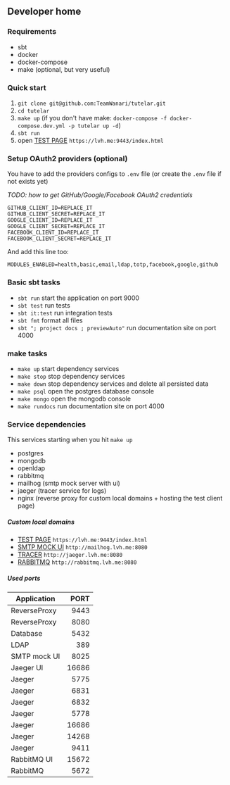 ## Developer home

### Requirements
- sbt
- docker
- docker-compose
- make (optional, but very useful)

### Quick start
1. `git clone git@github.com:TeamWanari/tutelar.git`
2. `cd tutelar`
3. `make up` (if you don't have make: `docker-compose -f docker-compose.dev.yml -p tutelar up -d`)
4. `sbt run`
5. open [TEST PAGE](https://lvh.me:9443/index.html) `https://lvh.me:9443/index.html`

### Setup OAuth2 providers (optional)
You have to add the providers configs to `.env` file (or create the `.env` file if not exists yet) 

_TODO: how to get GitHub/Google/Facebook OAuth2 credentials_

```
GITHUB_CLIENT_ID=REPLACE_IT
GITHUB_CLIENT_SECRET=REPLACE_IT
GOOGLE_CLIENT_ID=REPLACE_IT
GOOGLE_CLIENT_SECRET=REPLACE_IT
FACEBOOK_CLIENT_ID=REPLACE_IT
FACEBOOK_CLIENT_SECRET=REPLACE_IT
```
And add this line too:
```
MODULES_ENABLED=health,basic,email,ldap,totp,facebook,google,github
```

### Basic sbt tasks
- `sbt run` start the application on port 9000
- `sbt test` run tests
- `sbt it:test` run integration tests
- `sbt fmt` format all files
- `sbt "; project docs ; previewAuto"` run documentation site on port 4000

### make tasks
- `make up` start dependency services
- `make stop` stop dependency services
- `make down` stop dependency services and delete all persisted data
- `make psql` open the postgres database console
- `make mongo` open the mongodb console
- `make rundocs` run documentation site on port 4000


### Service dependencies
This services starting when you hit `make up`
- postgres
- mongodb
- openldap
- rabbitmq
- mailhog (smtp mock server with ui)
- jaeger (tracer service for logs)
- nginx (reverse proxy for custom local domains + hosting the test client page)

##### Custom local domains
- [TEST PAGE](https://lvh.me:9443/index.html) `https://lvh.me:9443/index.html`
- [SMTP MOCK UI](http://mailhog.lvh.me:8080) `http://mailhog.lvh.me:8080`
- [TRACER](http://jaeger.lvh.me:8080) `http://jaeger.lvh.me:8080`
- [RABBITMQ](http://rabbitmq.lvh.me:8080) `http://rabbitmq.lvh.me:8080`

##### Used ports
| Application   | PORT  |
| ------------- | -----:|
| ReverseProxy  |  9443 |
| ReverseProxy  |  8080 |
| Database      |  5432 |
| LDAP          |   389 |tS
| SMTP mock UI  |  8025 |
| Jaeger UI     | 16686 |
| Jaeger        |  5775 |
| Jaeger        |  6831 |
| Jaeger        |  6832 |
| Jaeger        |  5778 |
| Jaeger        | 16686 |
| Jaeger        | 14268 |
| Jaeger        |  9411 |
| RabbitMQ UI   | 15672 |
| RabbitMQ      |  5672 |
